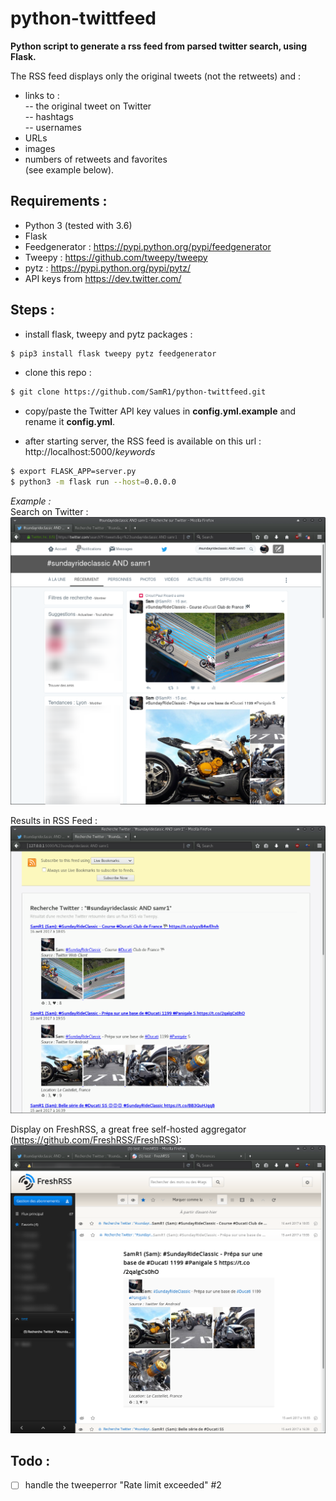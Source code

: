 # python-twittfeed
**Python script to generate a rss feed from parsed twitter search, using Flask.**  
  
The RSS feed displays only the original tweets (not the retweets) and :
- links to :  
-- the original tweet on Twitter  
-- hashtags  
-- usernames  
- URLs 
- images
- numbers of retweets and favorites  
(see example below).  
  
  
## **Requirements :**
- Python 3 (tested with 3.6)
- Flask
- Feedgenerator : https://pypi.python.org/pypi/feedgenerator
- Tweepy : https://github.com/tweepy/tweepy
- pytz : https://pypi.python.org/pypi/pytz/
- API keys from https://dev.twitter.com/  
  
  
## **Steps :**
- install flask, tweepy and pytz packages :
```bash
$ pip3 install flask tweepy pytz feedgenerator
```

- clone this repo :
```bash
$ git clone https://github.com/SamR1/python-twittfeed.git
```

- copy/paste the Twitter API key values in **config.yml.example** and rename it **config.yml**.

- after starting server, the RSS feed is available on this url :  http://localhost:5000/_keywords_
```bash
$ export FLASK_APP=server.py
$ python3 -m flask run --host=0.0.0.0
```


*Example :*  
Search on Twitter :  
![Twitter search](images/twitter.png)  

Results in RSS Feed :  
![RSS Feed](images/RSSFeed.png)  
  
Display on FreshRSS, a great free self-hosted aggregator (https://github.com/FreshRSS/FreshRSS):    
![FreshRSS](images/FreshRSS.png)  
  

## **Todo :**
- [ ] handle the tweeperror "Rate limit exceeded" #2
